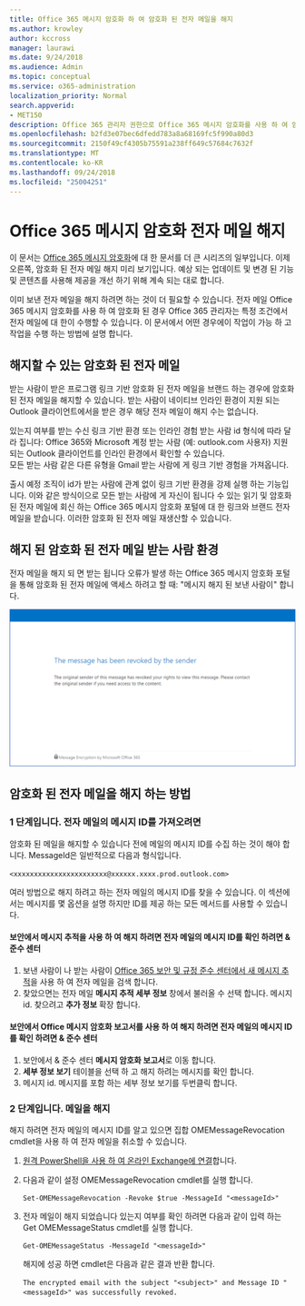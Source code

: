 ```yaml
---
title: Office 365 메시지 암호화 하 여 암호화 된 전자 메일을 해지
ms.author: krowley
author: kccross
manager: laurawi
ms.date: 9/24/2018
ms.audience: Admin
ms.topic: conceptual
ms.service: o365-administration
localization_priority: Normal
search.appverid:
- MET150
description: Office 365 관리자 권한으로 Office 365 메시지 암호화를 사용 하 여 암호화 된 특정 전자 메일을 취소할 수 있습니다.
ms.openlocfilehash: b2fd3e07bec6dfedd783a8a68169fc5f990a80d3
ms.sourcegitcommit: 2150f49cf4305b75591a238ff649c57684c7632f
ms.translationtype: MT
ms.contentlocale: ko-KR
ms.lasthandoff: 09/24/2018
ms.locfileid: "25004251"
---
```

# <a name="office-365-message-encryption-email-revocation"></a>Office 365 메시지 암호화 전자 메일 해지

이 문서는 [Office 365 메시지 암호화](ome.md)에 대 한 문서를 더 큰 시리즈의 일부입니다. 이제 오른쪽, 암호화 된 전자 메일 해지 미리 보기입니다. 예상 되는 업데이트 및 변경 된 기능 및 콘텐츠를 사용해 제공을 개선 하기 위해 계속 되는 대로 합니다.

이미 보낸 전자 메일을 해지 하려면 하는 것이 더 필요할 수 있습니다. 전자 메일 Office 365 메시지 암호화를 사용 하 여 암호화 된 경우 Office 365 관리자는 특정 조건에서 전자 메일에 대 한이 수행할 수 있습니다. 이 문서에서 어떤 경우에이 작업이 가능 하 고 작업을 수행 하는 방법에 설명 합니다.
  
## <a name="encrypted-emails-that-you-can-revoke"></a>해지할 수 있는 암호화 된 전자 메일
받는 사람이 받은 프로그램 링크 기반 암호화 된 전자 메일을 브랜드 하는 경우에 암호화 된 전자 메일을 해지할 수 있습니다. 받는 사람이 네이티브 인라인 환경이 지원 되는 Outlook 클라이언트에서을 받은 경우 해당 전자 메일이 해지 수는 없습니다.

있는지 여부를 받는 수신 링크 기반 환경 또는 인라인 경험 받는 사람 id 형식에 따라 달라 집니다: Office 365와 Microsoft 계정 받는 사람 (예: outlook.com 사용자) 지원 되는 Outlook 클라이언트를 인라인 환경에서 확인할 수 있습니다.  
모든 받는 사람 같은 다른 유형을 Gmail 받는 사람에 게 링크 기반 경험을 가져옵니다. 

출시 예정 조직이 id가 받는 사람에 관계 없이 링크 기반 환경을 강제 실행 하는 기능입니다. 이와 같은 방식이으로 모든 받는 사람에 게 자신이 됩니다 수 있는 읽기 및 암호화 된 전자 메일에 회신 하는 Office 365 메시지 암호화 포털에 대 한 링크와 브랜드 전자 메일을 받습니다. 이러한 암호화 된 전자 메일 재생산할 수 있습니다. 
  
## <a name="recipient-experience-for-revoked-encrypted-emails"></a>해지 된 암호화 된 전자 메일 받는 사람 환경

전자 메일을 해지 되 면 받는 됩니다 오류가 발생 하는 Office 365 메시지 암호화 포털을 통해 암호화 된 전자 메일에 액세스 하려고 할 때: "메시지 해지 된 보낸 사람이" 합니다.

![해지 된 암호화 된 전자 메일을 보여주는 스크린샷](media/revoked-encrypted-email.png)
    
## <a name="how-to-revoke-an-encrypted-email"></a>암호화 된 전자 메일을 해지 하는 방법

### <a name="step-1-obtain-the-message-id-of-the-email"></a>1 단계입니다. 전자 메일의 메시지 ID를 가져오려면

암호화 된 메일을 해지할 수 있습니다 전에 메일의 메시지 ID를 수집 하는 것이 해야 합니다. MessageId은 일반적으로 다음과 형식입니다.

`<xxxxxxxxxxxxxxxxxxxxxxx@xxxxxx.xxxx.prod.outlook.com>`  

여러 방법으로 해지 하려고 하는 전자 메일의 메시지 ID를 찾을 수 있습니다. 이 섹션에서는 메시지를 몇 옵션을 설명 하지만 ID를 제공 하는 모든 메서드를 사용할 수 있습니다.

  #### <a name="to-identify-the-message-id-of-the-email-you-want-to-revoke-by-using-message-trace-in-the-security-amp-compliance-center"></a>보안에서 메시지 추적을 사용 하 여 해지 하려면 전자 메일의 메시지 ID를 확인 하려면 &amp; 준수 센터

1. 보낸 사람이 나 받는 사람이 [Office 365 보안 및 규정 준수 센터에서 새 메시지 추적](https://blogs.technet.microsoft.com/exchange/2018/05/02/new-message-trace-in-office-365-security-compliance-center/)을 사용 하 여 전자 메일을 검색 합니다.
2. 찾았으면는 전자 메일 **메시지 추적 세부 정보** 창에서 불러올 수 선택 합니다. 메시지 id. 찾으려고 **추가 정보** 확장 합니다.

  #### <a name="to-identify-the-message-id-of-the-email-you-want-to-revoke-by-using-office-message-encryption-reports-in-the-security-amp-compliance-center"></a>보안에서 Office 메시지 암호화 보고서를 사용 하 여 해지 하려면 전자 메일의 메시지 ID를 확인 하려면 &amp; 준수 센터
1. 보안에서 &amp; 준수 센터 **메시지 암호화 보고서**로 이동 합니다.
2. **세부 정보 보기** 테이블을 선택 하 고 해지 하려는 메시지를 확인 합니다. 
3. 메시지 id. 메시지를 포함 하는 세부 정보 보기를 두번클릭 합니다. 

### <a name="step-2-revoke-the-mail"></a>2 단계입니다. 메일을 해지  

해지 하려면 전자 메일의 메시지 ID를 알고 있으면 집합 OMEMessageRevocation cmdlet을 사용 하 여 전자 메일을 취소할 수 있습니다. 

1. [원격 PowerShell을 사용 하 여 온라인 Exchange에 연결](http://technet.microsoft.com/library/jj984289%28v=exchg.150%29.aspx)합니다.
    
2. 다음과 같이 설정 OMEMessageRevocation cmdlet를 실행 합니다.
    
    ```
    Set-OMEMessageRevocation -Revoke $true -MessageId "<messageId>"
    ```  

3. 전자 메일이 해지 되었습니다 있는지 여부를 확인 하려면 다음과 같이 입력 하는 Get OMEMessageStatus cmdlet를 실행 합니다.
    
    ```
    Get-OMEMessageStatus -MessageId "<messageId>"
    ```  
    해지에 성공 하면 cmdlet은 다음과 같은 결과 반환 합니다.  

    ```The encrypted email with the subject "<subject>" and Message ID "<messageId>" was successfully revoked.```
